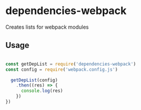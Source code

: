 # dependencies-webpack

Creates lists for webpack modules


## Usage

```js

const getDepList = require('dependencies-webpack')
const config = require('webpack.config.js')

  getDepList(config)
    .then((res) => {
      console.log(res)
    })
})

```
